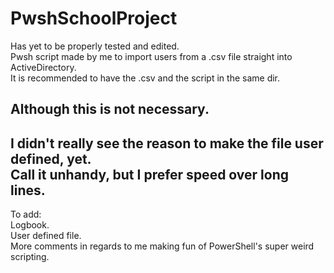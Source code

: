 # PwshSchoolProject

Has yet to be properly tested and edited.  
Pwsh script made by me to import users from a .csv file straight into ActiveDirectory.  
It is recommended to have the .csv and the script in the same dir.  

Although this is not necessary.  
-  
I didn't really see the reason to make the file user defined, yet.  
Call it unhandy, but I prefer speed over long lines.  
-  
To add:  
Logbook.  
User defined file.  
More comments in regards to me making fun of PowerShell's super weird scripting.  
